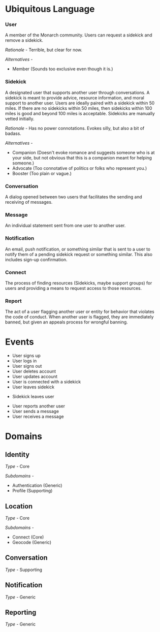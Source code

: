 # Ubiquitous Language

### User
A member of the Monarch community.
Users can request a sidekick and remove a sidekick.

*Rationale* - Terrible, but clear for now.

*Alternatives* -
  * Member (Sounds too exclusive even though it is.)


### Sidekick
A designated user that supports another user through conversations.
A sidekick is meant to provide advice, resource information, and moral support to another user.
Users are ideally paired with a sidekick within 50 miles. If there are no sidekicks within 50 miles,
then sidekicks within 100 miles is good and beyond 100 miles is acceptable.
Sidekicks are manually vetted initially.

*Rationale* - Has no power connotations. Evokes silly, but also a bit of badass.

*Alternatives* -
  * Companion (Doesn't evoke romance and suggests someone who is at your side,
    but not obvious that this is a companion meant for helping someone.)
  * Advocate (Too connotative of politics or folks who represent you.)
  * Booster (Too plain or vague.)


### Conversation
A dialog opened between two users that facilitates the sending
and receiving of messages.


### Message
An individual statement sent from one user to another user.


### Notification
An email, push notification, or something similar that is sent to a user
to notify them of a pending sidekick request or something similar. This
also includes sign-up confirmation.


### Connect
The process of finding resources (Sidekicks, maybe support groups) for users
and providing a means to request access to those resources.


### Report
The act of a user flagging another user or entity for behavior that violates
the code of conduct. When another user is flagged, they are immediately banned,
but given an appeals process for wrongful banning.



# Events
* User signs up
* User logs in
* User signs out
* User deletes account
* User updates account
* User is connected with a sidekick
* User leaves sidekick
+ Sidekick leaves user
* User reports another user
* User sends a message
* User receives a message



# Domains

## Identity
*Type* - Core

*Subdomains* -
  * Authentication (Generic)
  * Profile (Supporting)

## Location
*Type* - Core

*Subdomains* -
  * Connect (Core)
  * Geocode (Generic)

## Conversation
*Type* - Supporting

## Notification
*Type* - Generic

## Reporting
*Type* - Generic
